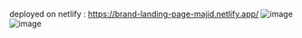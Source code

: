 deployed on netlify : https://brand-landing-page-majid.netlify.app/
![image](https://github.com/majidali55566/brand-taking-care/assets/83289212/cdd7e253-d705-4e1c-bcdf-6f135bb4ac86)
![image](https://github.com/majidali55566/brand-taking-care/assets/83289212/68824630-3ec9-479a-9994-2b15b8f86955)

